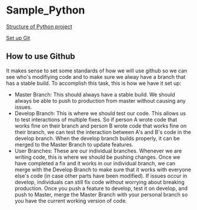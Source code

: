 # Sample_Python
[Structure of Python project](http://python-guide-ru.readthedocs.io/en/latest/writing/structure.html)

[Set up Git](https://help.github.com/articles/set-up-git/)


## How to use Github

It makes sense to set some standards of how we will use github so we can see who's modifiying code and to make sure we alway have a branch that has a stable build. To accomplish this task, this is how we have it set up:

* Master Branch: This should always have a stable build. We should always be able to push to production from master without causing any issues.
* Develop Branch: This is where we should test our code. This allows us to test interactions of multiple fixes. So if person A wrote code that works fine on their branch and person B wrote code that works fine on their branch, we can test the interaction between A's and B's code in the develop branch. When the develop branch builds properly, it can be merged to the Master Branch to update features.
* User Branches: These are our individual branches. Whenever we are writing code, this is where we should be pushing changes. Once we have completed a fix and it works in our individual branch, we can merge with the Develop Branch to make sure that it works with everyone else's code (in case other parts have been modified). If issues occur in develop, individuals can still fix code without worrying about breaking production. Once you push a feature to develop, test it on develop, and push to Master, merge the Master Branch with your personal branch so you have the current working version of code.
